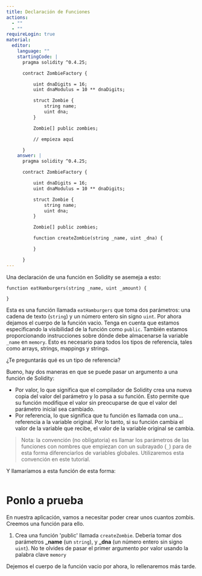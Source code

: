 ```yaml
---
title: Declaración de Funciones
actions:
  - ""
  - ""
requireLogin: true
material:
  editor:
    language: ""
    startingCode: |
      pragma solidity ^0.4.25;

      contract ZombieFactory {

          uint dnaDigits = 16;
          uint dnaModulus = 10 ** dnaDigits;

          struct Zombie {
              string name;
              uint dna;
          }

          Zombie[] public zombies;

          // empieza aquí

      }
    answer: |
      pragma solidity ^0.4.25;

      contract ZombieFactory {

          uint dnaDigits = 16;
          uint dnaModulus = 10 ** dnaDigits;

          struct Zombie {
              string name;
              uint dna;
          }

          Zombie[] public zombies;

          function createZombie(string _name, uint _dna) {

          }

      }
---
```


Una declaración de una función en Solidity se asemeja a esto:

```
function eatHamburgers(string _name, uint _amount) {

}
```

Esta es una función llamada `eatHamburgers` que toma dos parámetros: una cadena de texto (`string`) y un número entero sin signo `uint`. Por ahora dejamos el cuerpo de la función vacio. Tenga en cuenta que estamos especificando la visibilidad de la función como `public`. También estamos proporcionando instrucciones sobre dónde debe almacenarse la variable `_name` en `memory`. Esto es necesario para todos los tipos de referencia, tales como arrays, strings, mappings y strings.

¿Te preguntarás qué es un tipo de referencia?

Bueno, hay dos maneras en que se puede pasar un argumento a una función de Solidity:

- Por valor, lo que significa que el compilador de Solidity crea una nueva copia del valor del parámetro y lo pasa a su función. Esto permite que su función modifique el valor sin preocuparse de que el valor del parámetro inicial sea cambiado.
- Por referencia, lo que significa que tu función es llamada con una... referencia a la variable original. Por lo tanto, si su función cambia el valor de la variable que recibe, el valor de la variable original se cambia.

> Nota: la convención (no obligatoria) es llamar los parámetros de las funciones con nombres que empiezan con un subrayado (`_`) para de esta forma diferenciarlos de variables globales. Utilizaremos esta convención en este tutorial.

Y llamaríamos a esta función de esta forma:

```
```

# Ponlo a prueba

En nuestra aplicación, vamos a necesitar poder crear unos cuantos zombis. Creemos una función para ello.

1. Crea una función 'public' llamada `createZombie`. Debería tomar dos parámetros **\_name** (un `string`), y **\_dna** (un número entero sin signo `uint`). No te olvides de pasar el primer argumento por valor usando la palabra clave `memory`

Dejemos el cuerpo de la función vacio por ahora, lo rellenaremos más tarde.
